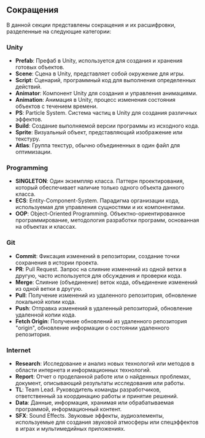 ## Сокращения

В данной секции представлены сокращения и их расшифровки, разделенные на следующие категории:

### Unity

- **Prefab**: Префаб в Unity, используется для создания и хранения готовых объектов.
- **Scene**: Сцена в Unity, представляет собой окружение для игры.
- **Script**: Сценарий, программный код для выполнения определенных действий.
- **Animator**: Компонент Unity для создания и управления анимациями.
- **Animation**: Анимация в Unity, процесс изменения состояния объектов с течением времени.
- **PS**: Particle System. Система частиц в Unity для создания различных эффектов.
- **Build**: Создание выполняемой версии программы из исходного кода.
- **Sprite**: Визуальный объект, представляющий изображение или текстуру.
- **Atlas**: Группа текстур, обычно объединенных в один файл для оптимизации.

### Programming

- **SINGLETON**: Один экземпляр класса. Паттерн проектирования, который обеспечивает наличие только одного объекта данного класса.
- **ECS**: Entity-Component-System. Парадигма организации кода, используемая для управления сущностями и их компонентами.
- **OOP**: Object-Oriented Programming. Объектно-ориентированное программирование, методология разработки программ, основанная на объектах и классах.

### Git

- **Commit**: Фиксация изменений в репозитории, создание точки сохранения в истории проекта.
- **PR**: Pull Request. Запрос на слияние изменений из одной ветки в другую, часто используется для обсуждения и проверки кода.
- **Merge**: Слияние (объединение) веток кода, объединение изменений из одной ветки в другую.
- **Pull**: Получение изменений из удаленного репозитория, обновление локальной копии кода.
- **Push**: Отправка изменений в удаленный репозиторий, обновление удаленной копии кода.
- **Fetch Origin**: Получение обновлений из удаленного репозитория "origin", обновление информации о состоянии удаленного репозитория.

### Internet

- **Research**: Исследование и анализ новых технологий или методов в области интернета и информационных технологий.
- **Report**: Отчет о проделанной работе или о найденных проблемах, документ, описывающий результаты исследования или работы.
- **TL**: Team Lead. Руководитель команды разработчиков, ответственный за координацию работы и принятие решений.
- **Data**: Данные, информация, хранимая или обрабатываемая программой, информационный контент.
- **SFX**: Sound Effects. Звуковые эффекты, аудиоэлементы, используемые для создания звуковой атмосферы или спецэффектов в играх и мультимедийных приложениях.

